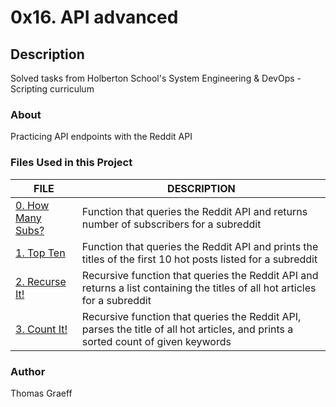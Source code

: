# 0x16. API advanced

## Description
Solved tasks from Holberton School's System Engineering & DevOps - Scripting curriculum

### About
Practicing API endpoints with the Reddit API

### Files Used in this Project

FILE | DESCRIPTION
----|----
[0. How Many Subs?](./0-subs.py) | Function that queries the Reddit API and returns number of subscribers for a subreddit
[1. Top Ten](./1-top_ten.py) | Function that queries the Reddit API and prints the titles of the first 10 hot posts listed for a subreddit
[2. Recurse It!](./2-recurse.py) | Recursive function that queries the Reddit API and returns a list containing the titles of all hot articles for a subreddit
[3. Count It!](./100-count.py) | Recursive function that queries the Reddit API, parses the title of all hot articles, and prints a sorted count of given keywords


### Author
Thomas Graeff
